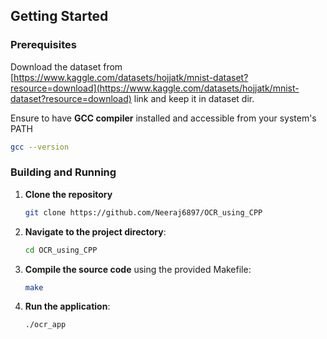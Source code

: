 ## Getting Started

### Prerequisites

Download the dataset from [https://www.kaggle.com/datasets/hojjatk/mnist-dataset?resource=download](https://www.kaggle.com/datasets/hojjatk/mnist-dataset?resource=download) link and keep it in dataset dir.

Ensure to have **GCC compiler** installed and accessible from your system's PATH

```sh
gcc --version
```

### Building and Running

1.  **Clone the repository**

    ```sh
    git clone https://github.com/Neeraj6897/OCR_using_CPP
    ```

2.  **Navigate to the project directory**:

    ```sh
    cd OCR_using_CPP
    ```

3.  **Compile the source code** using the provided Makefile:

    ```sh
    make
    ```

4.  **Run the application**:

    ```sh
    ./ocr_app
    ```
